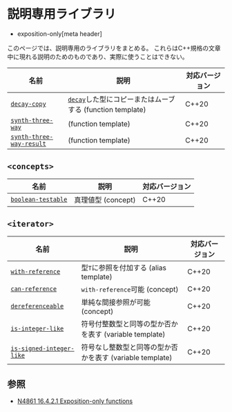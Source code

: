 # 説明専用ライブラリ
* exposition-only[meta header]

このページでは、説明専用のライブラリをまとめる。
これらはC++規格の文章中に現れる説明のためのものであり、実際に使うことはできない。

| 名前                                                                  | 説明                    | 対応バージョン |
|-----------------------------------------------------------------------|-------------------------|----------------|
| [`decay-copy`](exposition-only/decay-copy.md)                         | [`decay`](/reference/type_traits/decay.md)した型にコピーまたはムーブする (function template)     | C++20          |
| [`synth-three-way`](exposition-only/synth-three-way.md.nolink)               | (function template)     | C++20          |
| [`synth-three-way-result`](exposition-only/synth-three-way-result.md.nolink) | (function template)     | C++20          |

## `<concepts>`

| 名前 | 説明 | 対応バージョン |
|------|------|----------------|
| [`boolean-testable`](concepts/boolean-testable.md) | 真理値型 (concept) | C++20 |

## `<iterator>`

| 名前                         | 説明                                            | 対応バージョン |
|------------------------------|-------------------------------------------------|----------------|
| [`with-reference`](iterator/dereferenceable.md)   | 型`T`に参照を付加する (alias template)               | C++20          |
| [`can-reference`](iterator/dereferenceable.md) | `with-reference`可能 (concept) | C++20 |
| [`dereferenceable`](iterator/dereferenceable.md) | 単純な間接参照が可能 (concept)           | C++20          |
| [`is-integer-like`](iterator/is_integer_like.md) | 符号付整数型と同等の型か否かを表す (variable template)           | C++20          |
| [`is-signed-integer-like`](iterator/is_integer_like.md) | 符号なし整数型と同等の型か否かを表す (variable template)           | C++20          |

## 参照
- [N4861 16.4.2.1 Exposition-only functions](https://timsong-cpp.github.io/cppwp/n4861/expos.only.func)
